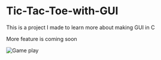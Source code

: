 # Tic-Tac-Toe-with-GUI
This is a project I made to learn more about making GUI in C

More feature is coming soon

![Game play](https://github.com/MinhPhu0304/Tic-Tac-Toe-with-GUI/Screenshot_Game_play.png)
